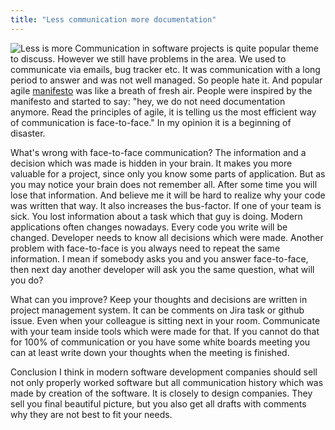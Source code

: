 ```yaml
---
title: "Less communication more documentation"
---
```

![Less is more](https://i0.wp.com/ajdesignco.com/wp-content/uploads/2014/09/less-is-more-web-page-image.jpg "less is more")
Communication in software projects is quite popular theme to discuss. However we still have problems in the area.
We used to communicate via emails, bug tracker etc. It was communication with a long period to answer and was not well
managed. So people hate it. And popular agile [manifesto](http://agilemanifesto.org/) was like a breath of fresh air.
People were inspired by the manifesto and started to say: "hey, we do not need documentation anymore. Read the principles
 of agile, it is telling us the most efficient way of communication is face-to-face."
  In my opinion it is a beginning of disaster.
  
 What's wrong with face-to-face communication? 
  The information and a decision which was made is hidden in your brain. It makes you more valuable for a project, since
   only you know some parts of application. But as you may notice your brain does not remember all. After some time you 
   will lose that information. And believe me it will be hard to realize why your code was written that way. It also 
   increases the bus-factor. If one of your team is sick. You lost information about a task which that guy is doing. 
   Modern applications often changes nowadays. Every code you write will be changed. Developer needs to know all 
   decisions which were made. Another problem with face-to-face is you always need to repeat the same information. I 
   mean if somebody asks you and you answer face-to-face, then next day another developer will ask you the same question,
   what will you do?
   
 What can you improve?
  Keep your thoughts and decisions are written in project management system. It can be comments on Jira task or github 
  issue. Even when your colleague is sitting next in your room. Communicate with your team inside tools which were made 
  for that. If you cannot do that for 100% of communication or you have some white boards meeting you can at least write
   down your thoughts when the meeting is finished.
   
   Conclusion I think in modern software development companies should sell not only properly worked software but all 
   communication history which was made by creation of the software. It is closely to design companies. They sell you
   final beautiful picture, but you also get all drafts with comments why they are not best to fit your needs.
   
 